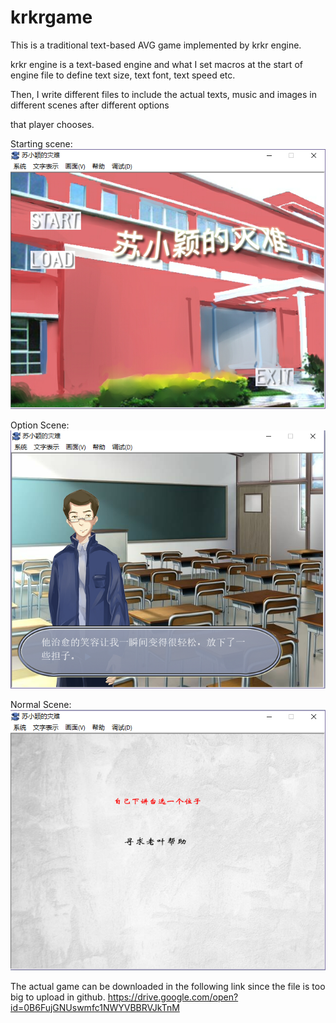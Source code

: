 # krkrgame
This is a traditional text-based AVG game implemented by krkr engine.

krkr engine is a text-based engine and what I set macros at the start of engine file to define text size, text font, text speed etc.

Then, I write different files to include the actual texts, music and images in different scenes after different options 

that player chooses.

Starting scene:
![alt text](demo1.png)

Option Scene:
![alt text](demo2.png)

Normal Scene:
![alt text](demo3.png)

The actual game can be downloaded in the following link since the file is too big to upload in github.
https://drive.google.com/open?id=0B6FujGNUswmfc1NWYVBBRVJkTnM

